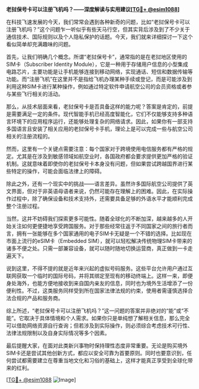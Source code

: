 **老挝保号卡可以注册飞机吗？——深度解读与实用建议[[TG💪+ @esim1088](https://t.me/s/esim1088)]**

在科技飞速发展的今天，我们常常会遇到各种新奇的问题，比如“老挝保号卡可以注册飞机吗？”这个问题乍一听似乎有些天马行空，但其实背后涉及到了不少关于通信技术、国际规则以及个人隐私保护的话题。今天，我们就来详细探讨一下这个看似简单却充满趣味的问题。

首先，让我们明确几个概念。所谓“老挝保号卡”，通常指的是在老挝地区使用的SIM卡（Subscriber Identity Module），它是一种用于存储用户信息的小型集成电路芯片，主要功能是让手机能够连接到移动网络，实现通话、短信和数据传输等功能。而“注册飞机”在这里并不是指给飞机办理某种手续或登记，而是可能涉及到利用这种SIM卡进行某种操作，例如通过特定软件申请航空公司的会员资格或者参与某些飞行相关的活动。

那么，从技术层面来看，老挝保号卡是否具备这样的能力呢？答案是肯定的，前提是需要满足一定的条件。现代智能手机已经高度智能化，它们不仅能够支持多种语言环境下的应用程序运行，还能够处理复杂的网络请求。因此，如果你有一部支持多国语言且安装了相关应用的老挝保号卡手机，理论上是可以完成一些与航空公司相关的注册流程的。

然而，这里有一个关键点需要注意：每个国家对于跨境使用电信服务都有严格的规定。尤其是在涉及到敏感领域如航空业时，各国政府都会要求提供更加严格的验证机制。这就意味着即使你的老挝保号卡本身没有问题，但如果尝试跨越国界进行某些特定的操作，可能会面临法律上的障碍。

除此之外，还有一个现实中的挑战——语言差异。虽然许多国际航空公司提供了英文界面，但对于非英语母语者来说，仍然可能存在理解上的困难。因此，在实际操作过程中，除了确保设备和技术支持外，还需要具备足够的外语水平才能顺利完成整个注册过程。

当然，这并不妨碍我们探索更多可能性。随着全球化的不断加深，越来越多的人开始关注如何更便捷地享受跨国服务。对于那些经常往返于不同国家之间的旅行者而言，拥有一张能够在多个国家通用的电子SIM卡无疑是一个不错的选择。比如现在市面上流行的eSIM卡（Embedded SIM），就可以轻松解决传统物理SIM卡带来的诸多不便之处。只需一部兼容设备，就可以随时随地切换运营商，真正做到一卡走遍天下。

说到这里，不得不提的就是近年来兴起的虚拟号码服务。这些平台允许用户通过互联网获取一个临时的国际号码，并将其绑定至现有的移动终端上。这样一来，即便身处海外，也能方便地接收到来自国内亲友的信息，同时也为境外生活增添了一份便利性。不过，这类服务同样受到所在国家法律法规的约束，使用者需谨慎选择合法合规的产品和服务商。

综上所述，“老挝保号卡可以注册飞机吗？”这一问题的答案并非绝对的“能”或“不能”。它取决于具体情境和个人需求。如果你只是单纯想了解相关信息，那么完全可以借助网络资源自行查询；但若涉及到实际操作，则必须综合考虑技术可行性、法律法规限制以及自身实际情况等多个因素。

最后提醒大家，在面对此类新兴事物时保持理性态度非常重要。无论是购买境外SIM卡还是尝试其他创新方式，都应以安全可靠为首要原则。同时也要意识到，任何尝试都需要建立在尊重当地文化和习俗的基础上，这样才能真正享受到全球化带来的红利。

[[TG💪+ @esim1088](https://t.me/s/esim1088) ![Image](https://i.postimg.cc/4NQfJmqS/Snipaste-2025-05-13-00-14-12.png)]